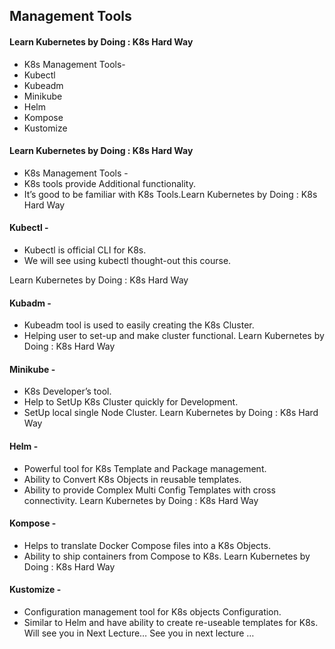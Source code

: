 ## Management Tools

#### Learn Kubernetes by Doing : K8s Hard Way
- K8s Management Tools- 
- Kubectl 
- Kubeadm 
- Minikube 
- Helm 
- Kompose 
- Kustomize

#### Learn Kubernetes by Doing : K8s Hard Way
- K8s Management Tools - 
- K8s tools provide Additional functionality. 
- It’s good to be familiar with K8s Tools.Learn Kubernetes by Doing : K8s Hard Way

####  Kubectl - 
- Kubectl is official CLI for K8s. 
- We will see using kubectl thought-out this course. 

Learn Kubernetes by Doing : K8s Hard Way
####  Kubadm - 
- Kubeadm tool is used to 
easily creating the K8s 
Cluster. 
- Helping user to set-up and 
make cluster functional. 
Learn Kubernetes by Doing : K8s Hard Way
####  Minikube - 
- K8s Developer’s tool. 
- Help to SetUp K8s Cluster 
quickly for Development. 
- SetUp local single Node 
Cluster. 
Learn Kubernetes by Doing : K8s Hard Way
####  Helm - 
- Powerful tool for K8s 
Template and Package 
management. 
- Ability to Convert K8s 
Objects in reusable 
templates. 
- Ability to provide Complex 
Multi Config Templates 
with cross connectivity. 
Learn Kubernetes by Doing : K8s Hard Way
####  Kompose - 
- Helps to translate Docker 
Compose files into a K8s 
Objects. 
- Ability to ship containers 
from Compose to K8s.
Learn Kubernetes by Doing : K8s Hard Way
####  Kustomize - 
- Configuration management tool for K8s objects 
Configuration. 
- Similar to Helm and have ability to create re-useable 
templates for K8s.
Will see you in Next Lecture…
See you in next lecture …